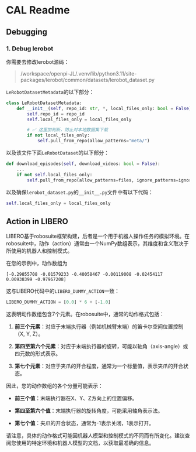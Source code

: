 # CAL Readme

## Debugging

### 1. Debug lerobot
你需要去修改lerobot源码：

> /workspace/openpi-JL/.venv/lib/python3.11/site-packages/lerobot/common/datasets/lerobot_dataset.py

`LeRobotDatasetMetadata`的以下部分：

```python
class LeRobotDatasetMetadata:
    def __init__(self, repo_id: str, *, local_files_only: bool = False):
        self.repo_id = repo_id
        self.local_files_only = local_files_only

        # ✅ 这里加判断，防止对本地数据集下载
        if not local_files_only:
            self.pull_from_repo(allow_patterns="meta/")
```

以及该文件下面`LeRobotDataset`的以下部分：

```python
def download_episodes(self, download_videos: bool = False):
    ...
    if not self.local_files_only:
        self.pull_from_repo(allow_patterns=files, ignore_patterns=ignore_patterns)
```

以及确保`lerobot_dataset.py`的`__init__.py`文件中有以下代码：

```python
self.local_files_only = local_files_only
```

## Action in LIBERO

LIBERO基于robosuite框架构建，后者是一个用于机器人操作任务的模拟环境。在robosuite中，动作（action）通常由一个NumPy数组表示，其维度和含义取决于所使用的机器人和控制模式。

在您的示例中，动作数组为

```
[-0.29855708 -0.01579233 -0.40058467 -0.00119008 -0.02454117  0.00938399 -0.97967208]
```


这与LIBERO代码中的`LIBERO_DUMMY_ACTION`一致：


```python
LIBERO_DUMMY_ACTION = [0.0] * 6 + [-1.0]
```


这表明动作数组包含7个元素。在robosuite中，通常的动作格式包括：

1. **前三个元素**：对应于末端执行器（例如机械臂末端）的笛卡尔空间位置控制（X, Y, Z）。

2. **第四至第六个元素**：对应于末端执行器的旋转，可能以轴角（axis-angle）或四元数的形式表示。

3. **第七个元素**：对应于夹爪的开合程度，通常为一个标量值，表示夹爪的开合状态。

因此，您的动作数组的各个分量可能表示：

- **前三个值**：末端执行器在X、Y、Z方向上的位置偏移。

- **第四至第六个值**：末端执行器的旋转角度，可能采用轴角表示法。

- **第七个值**：夹爪的开合状态，通常为-1表示关闭，1表示打开。

请注意，具体的动作格式可能因机器人模型和控制模式的不同而有所变化。建议查阅您使用的特定环境和机器人模型的文档，以获取最准确的信息。 
